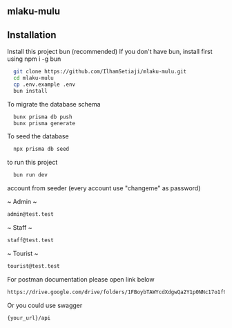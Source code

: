 ## mlaku-mulu

## Installation

Install this project bun (recommended)
If you don't have bun, install first using npm i -g bun

```bash
  git clone https://github.com/IlhamSetiaji/mlaku-mulu.git
  cd mlaku-mulu
  cp .env.example .env
  bun install
```

To migrate the database schema

```bash
  bunx prisma db push
  bunx prisma generate
```

To seed the database

```bash
  npx prisma db seed
```

to run this project

```bash
  bun run dev
```

account from seeder (every account use "changeme" as password)

~ Admin ~
```bash
admin@test.test
```

~ Staff ~
```bash
staff@test.test
```

~ Tourist ~
```bash
tourist@test.test
```

For postman documentation please open link below
```bash
https://drive.google.com/drive/folders/1FBoybTAWYcdXdgwQa2Y1p0NNc17o1f9o?usp=sharing
```

Or you could use swagger
```bash
{your_url}/api
```
